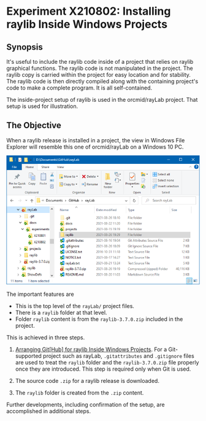 <!-- index.md 0.0.1                UTF-8                          2021-08-28
              X210802: INSTALLING RAYLIB INSIDE WINDOWS PROJECTS
     -->

# Experiment X210802: Installing raylib Inside Windows Projects

## Synopsis

It's useful to include the raylib code inside of a project that relies on
raylib graphical functions.  The raylib code is not manipulated in the
project.  The raylib copy is carried within the project for easy location
and for stability.  The raylib code is then directly compiled along with
the containing project's code to make a complete program.  It is all
self-contained.

The inside-project setup of raylib is used in the orcmid/rayLab project.
That setup is used for illustration.

## The Objective

When a raylib release is installed in a project, the view in Windows File
Explorer will resemble this one of orcmid/rayLab on a Windows 10 PC.

![rayLab with raylib inside](X210802-2021-08-26-2014-TheResult.png)

The important features are

* This is the top level of the `rayLab/` project files.
* There is a `raylib` folder at that level.
* Folder `raylib` content is from the `raylib-3.7.0.zip` included in the
project.

This is achieved in three steps.

1. [Arranging Git\[Hub\] for raylib Inside Windows Projects](X210802a).  For a Git-supported project such as rayLab, `.gitattributes` and
`.gitignore` files are used to treat the `raylib` folder and the
`raylib-3.7.0.zip` file properly once they are introduced.  This step is
required only when Git is used.

2. The source code `.zip` for a raylib release is downloaded.

3. The `raylib` folder is created from the `.zip` content.

Further developments, including confirmation of the setup, are accomplished
in additional steps.

<!-- 0.0.1 2021-08-28T04:28Z Sketch the procedure and its objective.
     0.0.0 2021-08-27T18:45Z Draft placeholder of the confirmed setup.
     -->
